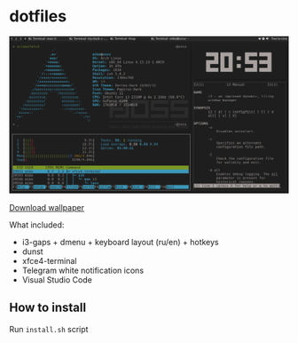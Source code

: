 # dotfiles

![screenshot](screenshot-2018-04-07.png)

[Download wallpaper](https://linux.pictures/projects/like-a-boss-free-libre-and-open-source-pic)

What included:

- i3-gaps + dmenu + keyboard layout (ru/en) + hotkeys
- dunst
- xfce4-terminal
- Telegram white notification icons
- Visual Studio Code

## How to install

Run `install.sh` script
